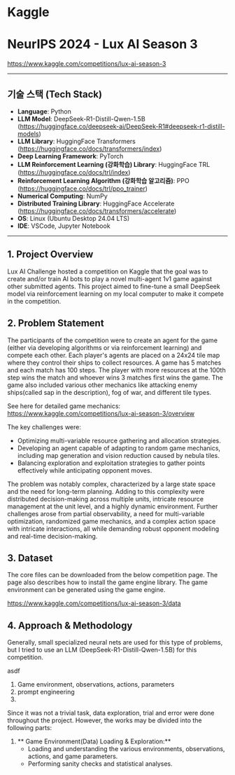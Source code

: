 # Kaggle
# NeurIPS 2024 - Lux AI Season 3
https://www.kaggle.com/competitions/lux-ai-season-3

---
## 기술 스택 (Tech Stack)

* **Language**: Python
* **LLM Model**: DeepSeek-R1-Distill-Qwen-1.5B (https://huggingface.co/deepseek-ai/DeepSeek-R1#deepseek-r1-distill-models)
* **LLM Library**: HuggingFace Transformers (https://huggingface.co/docs/transformers/index)
* **Deep Learning Framework**: PyTorch
* **LLM Reinforcement Learning (강화학습) Library**: HuggingFace TRL (https://huggingface.co/docs/trl/index)
* **Reinforcement Learning Algorithm (강화학습 알고리즘)**: PPO (https://huggingface.co/docs/trl/ppo_trainer)
* **Numerical Computing**: NumPy
* **Distributed Training Library**: HuggingFace Accelerate (https://huggingface.co/docs/transformers/accelerate)
* **OS**: Linux (Ubuntu Desktop 24.04 LTS)
* **IDE**: VSCode, Jupyter Notebook

---

## 1. Project Overview

Lux AI Challenge hosted a competition on Kaggle that the goal was to create and/or train AI bots to play a novel multi-agent 1v1 game against other submitted agents. This project aimed to fine-tune a small DeepSeek model via reinforcement learning on my local computer to make it compete in the competition.

## 2. Problem Statement

The participants of the competition were to create an agent for the game (either via developing algorithms or via reinforcement learning) and compete each other. Each player's agents are placed on a 24x24 tile map where they control their ships to collect resources. A game has 5 matches and each match has 100 steps. The player with more resources at the 100th step wins the match and whoever wins 3 matches first wins the game. The game also included various other mechanics like attacking enemy ships(called sap in the description), fog of war, and different tile types.

See here for detailed game mechanics: https://www.kaggle.com/competitions/lux-ai-season-3/overview

The key challenges were:
  * Optimizing multi-variable resource gathering and allocation strategies.
  * Developing an agent capable of adapting to random game mechanics, including map generation and vision reduction caused by nebula tiles.
  * Balancing exploration and exploitation strategies to gather points effectively while anticipating opponent moves.

The problem was notably complex, characterized by a large state space and the need for long-term planning. Adding to this complexity were distributed decision-making across multiple units, intricate resource management at the unit level, and a highly dynamic environment. Further challenges arose from partial observability, a need for multi-variable optimization, randomized game mechanics, and a complex action space with intricate interactions, all while demanding robust opponent modeling and real-time decision-making.

## 3. Dataset

The core files can be downloaded from the below competition page. The page also describes how to install the game engine library. The game environment can be generated using the game engine.

https://www.kaggle.com/competitions/lux-ai-season-3/data

## 4. Approach & Methodology

Generally, small specialized neural nets are used for this type of problems, but I tried to use an LLM (DeepSeek-R1-Distill-Qwen-1.5B) for this competition.

asdf

1. Game environment, observations, actions, parameters
2. prompt engineering
3. 



Since it was not a trivial task, data exploration, trial and error were done throughout the project. However, the works may be divided into the following parts:

1.  ** Game Environment(Data) Loading & Exploration:**
    * Loading and understanding the various environments, observations, actions, and game parameters.
    * Performing sanity checks and statistical analyses.


























